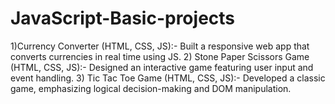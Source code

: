 # JavaScript-Basic-projects
1)Currency Converter (HTML, CSS, JS):- Built a responsive web app that converts currencies in real time using JS. 
2) Stone Paper Scissors Game (HTML, CSS, JS):- Designed an interactive game featuring user input and event handling. 
3) Tic Tac Toe Game (HTML, CSS, JS):- Developed a classic game, emphasizing logical decision-making and DOM manipulation.
